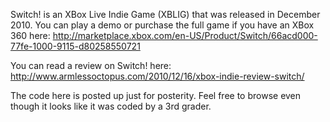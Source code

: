 Switch! is an XBox Live Indie Game (XBLIG) that was released in December 2010. You can play a demo or purchase the full game if
you have an XBox 360 here: http://marketplace.xbox.com/en-US/Product/Switch/66acd000-77fe-1000-9115-d80258550721

You can read a review on Switch! here: http://www.armlessoctopus.com/2010/12/16/xbox-indie-review-switch/

The code here is posted up just for posterity. Feel free to browse even though it looks like it was coded by a 3rd grader.
